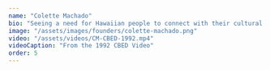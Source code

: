 ```yaml
---
name: "Colette Machado"
bio: "Seeing a need for Hawaiian people to connect with their cultural practice, Colette Machado began the Limu Project as a part of Ke Kua'āina Hanauna Hou. This practice in connection to cultural and indigenous practice, coupled with community-based economic development, led to Colette joining with the other founders to establish HACBED. Colette's background placed her as a defender of coastal zones, shoreline use, fish ponds, and cultural sites as well as in collaboration with Hui Alaloa and Protect Kaho'olawe. Colette served as the chairwoman for the Office of Hawaiian Affairs."
image: "/assets/images/founders/colette-machado.png"
video: "/assets/videos/CM-CBED-1992.mp4"
videoCaption: "From the 1992 CBED Video"
order: 5
---
```

